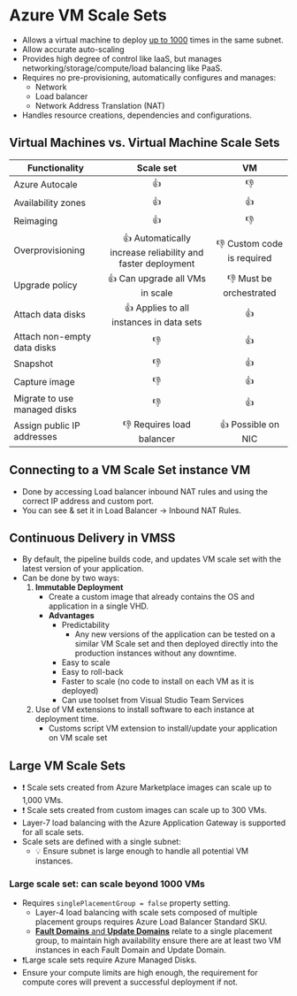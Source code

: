 # Azure VM Scale Sets

- Allows a virtual machine to deploy [up to 1000](#large-vm-scale-sets) times in the same subnet.
- Allow accurate auto-scaling
- Provides high degree of control like IaaS, but manages networking/storage/compute/load balancing like PaaS.
- Requires no pre-provisioning, automatically configures and manages:
  - Network
  - Load balancer
  - Network Address Translation (NAT)
- Handles resource creations, dependencies and configurations.

## Virtual Machines vs. Virtual Machine Scale Sets

| Functionality | Scale set   |  VM  |
| ------------- | :-----------: | :---: |
| Azure Autocale  | 👍 | 👎 |
| Availability zones | 👍 | 👍 |
| Reimaging  | 👍 | 👎 |
| Overprovisioning | 👍 Automatically increase reliability and faster deployment | 👎 Custom code is required |
| Upgrade policy | 👍 Can upgrade all VMs in scale | 👎 Must be orchestrated |
| Attach data disks | 👍 Applies to all instances in data sets | 👍 |
| Attach non-empty data disks | 👎  | 👍 |
| Snapshot  | 👎 | 👍 |
| Capture image | 👎 | 👍 |
| Migrate to use managed disks | 👎 | 👍 |
| Assign public IP addresses | 👎 Requires load balancer | 👍 Possible on NIC |

## Connecting to a VM Scale Set instance VM

- Done by accessing Load balancer inbound NAT rules and using the correct IP address and custom port.
- You can see & set it in Load Balancer -> Inbound NAT Rules.

## Continuous Delivery in VMSS

- By default, the pipeline builds code, and updates VM scale set with the latest version of your application.
- Can be done by two ways:
  1. **Immutable Deployment**
     - Create a custom image that already contains the OS and application in a single VHD.
     - **Advantages**
       - Predictability
          - Any new versions of the application can be tested on a similar VM Scale set and then deployed directly into the production instances without any downtime.
       - Easy to scale
       - Easy to roll-back
       - Faster to scale (no code to install on each VM as it is deployed)
       - Can use toolset from Visual Studio Team Services
  2. Use of VM extensions to install software to each instance at deployment time.
     - Customs script VM extension to install/update your application on VM scale set

## Large VM Scale Sets

- ❗ Scale sets created from Azure Marketplace images can scale up to 1,000 VMs.
- ❗ Scale sets created from custom images can scale up to 300 VMs.
- Layer-7 load balancing with the Azure Application Gateway is supported for all scale sets.
- Scale sets are defined with a single subnet:
  - 💡 Ensure subnet is large enough to handle all potential VM instances.

### Large scale set: can scale beyond 1000 VMs

- Requires `singlePlacementGroup = false` property setting.
  - Layer-4 load balancing with scale sets composed of multiple placement groups requires Azure Load Balancer Standard SKU.
  - [**Fault Domains** and **Update Domains**](./4.2.%20VM%20Availability%20(SLA,%20Availability%20Sets,%20Availability%20Zones).md#update-and-fault-domains) relate to a single placement group, to maintain high availability ensure there are at least two VM instances in each Fault Domain and Update Domain.
- ❗Large scale sets require Azure Managed Disks.
- Ensure your compute limits are high enough, the requirement for compute cores will prevent a successful deployment if not.
